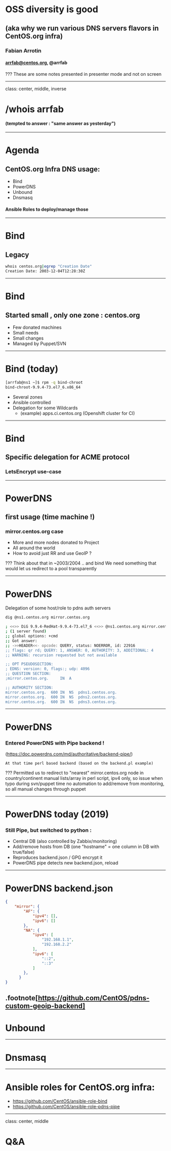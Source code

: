 
# OSS diversity is good
## (aka why we run various DNS servers flavors in CentOS.org infra)
### Fabian Arrotin
#### arrfab@centos.org, @arrfab

???
These are some notes presented in presenter mode and not on screen

---
class: center, middle, inverse

# /whois arrfab 
#### (tempted to answer : "same answer as yesterday")
---
# Agenda

## CentOS.org Infra DNS usage:
 * Bind
 * PowerDNS
 * Unbound
 * Dnsmasq

#### Ansible Roles to deploy/manage those
---
# Bind
## Legacy
```bash
whois centos.org|egrep "Creation Date"
Creation Date: 2003-12-04T12:28:30Z
```

---
# Bind
## Started small , only one zone : centos.org
* Few donated machines
* Small needs
* Small changes
* Managed by Puppet/SVN

---
# Bind (today)
```bash
[arrfab@ns1 ~]$ rpm -q bind-chroot
bind-chroot-9.9.4-73.el7_6.x86_64
```
* Several zones
* Ansible controlled
* Delegation for some Wildcards
  * (example) apps.ci.centos.org (Openshift cluster for CI)
---
# Bind
## Specific delegation for ACME protocol
### LetsEncrypt use-case

---
# PowerDNS 
## first usage (time machine !)
### mirror.centos.org case
* More and more nodes donated to Project
* All around the world
* How to avoid just RR and use GeoIP ?

???
Think about that in ~2003/2004 .. and bind
We need something that would let us redirect to a pool transparently

---
# PowerDNS
Delegation of some host/role to pdns auth servers
```bash
dig @ns1.centos.org mirror.centos.org 

; <<>> DiG 9.9.4-RedHat-9.9.4-73.el7_6 <<>> @ns1.centos.org mirror.centos.org
; (1 server found)
;; global options: +cmd
;; Got answer:
;; ->>HEADER<<- opcode: QUERY, status: NOERROR, id: 22916
;; flags: qr rd; QUERY: 1, ANSWER: 0, AUTHORITY: 3, ADDITIONAL: 4
;; WARNING: recursion requested but not available

;; OPT PSEUDOSECTION:
; EDNS: version: 0, flags:; udp: 4096
;; QUESTION SECTION:
;mirror.centos.org.		IN	A

;; AUTHORITY SECTION:
mirror.centos.org.	600	IN	NS	pdns1.centos.org.
mirror.centos.org.	600	IN	NS	pdns2.centos.org.
mirror.centos.org.	600	IN	NS	pdns3.centos.org.

```
---
# PowerDNS
### Entered PowerDNS with Pipe backend ! 
(https://doc.powerdns.com/md/authoritative/backend-pipe/)
```
At that time perl based backend (based on the backend.pl example)
```
???
Permitted us to redirect to "nearest" mirror.centos.org node in country/continent
manual lists/array in perl script, ipv4 only, so issue when typo during svn/puppet time
no automation to add/remove from monitoring, so all manual changes through puppet

---
# PowerDNS today (2019)
### Still Pipe, but switched to python :
 * Central DB (also controlled by Zabbix/monitoring)
 * Add/remove hosts from DB (one "hostname" = one column in DB with true/false)
 * Reproduces backend.json / GPG encrypt it
 * PowerDNS pipe detects new backend.json, reload

---
# PowerDNS backend.json
```json
{
    "mirror": {
        "AF": {
            "ipv4": [], 
            "ipv6": []
        }, 
        "NA": {
            "ipv4": [
                "192.168.1.1", 
                "192.168.2.2"
            ], 
            "ipv6": [
                "::2", 
                "::3"
            ]
        }, 
      } 
}
```
.footnote[https://github.com/CentOS/pdns-custom-geoip-backend]
---
# Unbound

---
# Dnsmasq


---
# Ansible roles for CentOS.org infra:
* https://github.com/CentOS/ansible-role-bind
* https://github.com/CentOS/ansible-role-pdns-pipe

---
class: center, middle
# Q&A

